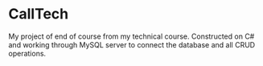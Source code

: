 # CallTech
My project of end of course from my technical course. Constructed on C# and working through MySQL server to connect the database and all CRUD operations.

